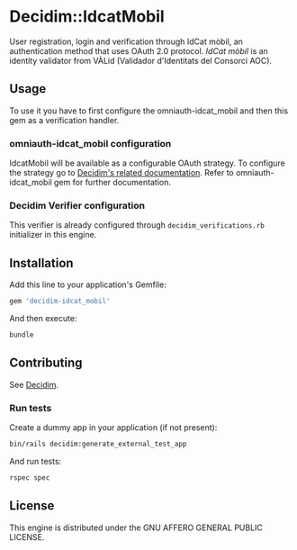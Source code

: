 # Decidim::IdcatMobil

User registration, login and verification through IdCat mòbil, an authentication method that uses OAuth 2.0 protocol.
_IdCat mòbil_ is an identity validator from VÀLid (Validador d'Identitats del Consorci AOC).

## Usage

To use it you have to first configure the omniauth-idcat_mobil and then this gem as a verification handler.

### omniauth-idcat_mobil configuration
IdcatMobil will be available as a configurable OAuth strategy.
To configure the strategy go to [Decidim's related documentation]().
Refer to omniauth-idcat_mobil gem for further documentation.

### Decidim Verifier configuration
This verifier is already configured through `decidim_verifications.rb` initializer in this engine.

## Installation

Add this line to your application's Gemfile:

```ruby
gem 'decidim-idcat_mobil'
```

And then execute:

```bash
bundle
```

## Contributing

See [Decidim](https://github.com/decidim/decidim).

### Run tests

Create a dummy app in your application (if not present):

```bash
bin/rails decidim:generate_external_test_app
```

And run tests:

```bash
rspec spec
```

## License

This engine is distributed under the GNU AFFERO GENERAL PUBLIC LICENSE.

